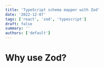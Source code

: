 ```yaml
---
title: 'TypeScript schema mapper with Zod'
date: '2022-12-07'
tags: ['react', 'zod', 'typescript']
draft: false
summary: ''
authors: ['default']
---
```


# Why use Zod?
